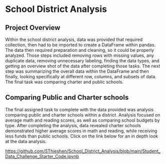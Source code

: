 # **School District Analysis**
## Project Overview

Within the school district analysis, data was provided that required collection, then had to be imported to create a DataFrame within pandas. The data then required preparation and cleaning, so it could be properly analyzed. Those steps included removing rows with missing values, any duplicate data, removing unnecessary labeling, finding the data types, and getting an overview shot of the data after completing those tasks. The next step was summarizing the overall data within the DataFrame and then finally, looking specifically at different row, columns, and subsets of data. The final task was comparing charter and public schools.

## Comparing Public and Charter schools

The final assigned task to complete with the data provided was analysis comparing public and charter schools within a district. Analysis focused on average math and reading scores, as well as comparing school budgets by type. After completing the analysis, data revealed charter schools demonstrated higher average scores in math and reading, while receiving less funds than public schools. Click on the link below for an in depth look at the data analysis.

https://github.com/SThieshen/School_District_Analysis/blob/main/Student_Data_Challenge_Starter_Code.ipynb
